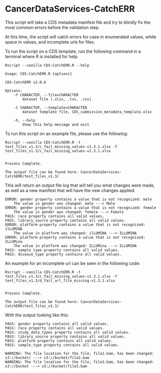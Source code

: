 # CancerDataServices-CatchERR
This script will take a CDS metadata manifest file and try to blindly fix the most common errors before the validation step.

At this time, the script will catch errors for case in enumerated values, white space in values, and incomplete urls for files.

To run the script on a CDS template, run the following command in a terminal where R is installed for help.

```
Rscript --vanilla CDS-CatchERR.R --help
```

```
Usage: CDS-CatchERR.R [options]

CDS-CatchERR v2.0.6

Options:
	-f CHARACTER, --file=CHARACTER
		dataset file (.xlsx, .tsv, .csv)

	-t CHARACTER, --template=CHARACTER
		dataset template file, CDS_submission_metadata_template.xlsx

	-h, --help
		Show this help message and exit
```

To run this script on an example file, please use the following:

```
Rscript --vanilla CDS-CatchERR.R -t test_files_v1.3/c_fail_missing_values-v1.3.1.xlsx -f test_files_v1.3/c_fail_missing_values-v1.3.1.xlsx


Process Complete.

The output file can be found here: CancerDataServices-CatchERR/test_files_v1.3/

```

This will return an output file log that will tell you what changes were made, as well as a new manifest that will have the new changes applied.

```
ERROR: gender property contains a value that is not recognized: male
	The value in gender was changed: male ---> Male
ERROR: gender property contains a value that is not recognized: female
	The value in gender was changed: female ---> Female
PASS: race property contains all valid values.
PASS: library_source property contains all valid values.
ERROR: platform property contains a value that is not recognized: ilLUMINA
	The value in platform was changed: ilLUMINA ---> ILLUMINA
ERROR: platform property contains a value that is not recognized: ILLUMina
	The value in platform was changed: ILLUMina ---> ILLUMINA
PASS: sample_type property contains all valid values.
PASS: disease_type property contains all valid values.
```

An example for an incomplete url can be seen in the following code:

```
Rscript --vanilla CDS-CatchERR.R -t test_files_v1.3/c_fail_missing_values-v1.3.1.xlsx -f test_files_v1.3/d_fail_url_file_missing-v1.3.1.xlsx 


Process Complete.

The output file can be found here: CancerDataServices-CatchERR/test_files_v1.3/
```

With the output looking like this:

```
PASS: gender property contains all valid values.
PASS: race property contains all valid values.
PASS: study_data_types property contains all valid values.
PASS: library_source property contains all valid values.
PASS: platform property contains all valid values.
PASS: sample_type property contains all valid values.

WARNING: The file location for the file, file2.bam, has been changed: s3://bucket/ ---> s3://bucket/file2.bam
WARNING: The file location for the file, file3.bam, has been changed: s3://bucket ---> s3://bucket/file3.bam
```
